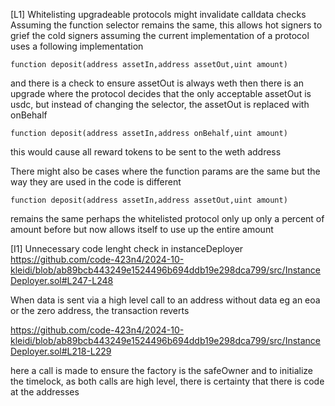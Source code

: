 [L1] 
Whitelisting upgradeable protocols might invalidate calldata checks 
Assuming the function selector remains the same, this allows hot signers to grief the cold signers 
assuming the current implementation of a protocol uses a following implementation
```
function deposit(address assetIn,address assetOut,uint amount)
```
and there is a check to ensure assetOut is always weth 
then there is an upgrade where the protocol decides that the only acceptable assetOut is usdc, but instead of changing the selector, the assetOut is replaced with onBehalf
```
function deposit(address assetIn,address onBehalf,uint amount)
```
this would cause all reward tokens to be sent to the weth address 

There might also be cases where the function params are the same but the way they are used in the code is different 
```
function deposit(address assetIn,address assetOut,uint amount)
```
 remains the same 
perhaps the whitelisted protocol only up only a percent of amount before but now allows itself to use up the entire amount
 
[I1] Unnecessary code lenght check in instanceDeployer
https://github.com/code-423n4/2024-10-kleidi/blob/ab89bcb443249e1524496b694ddb19e298dca799/src/InstanceDeployer.sol#L247-L248

When data is sent via a high level call to an address without data eg an eoa or the zero address, the transaction reverts 

https://github.com/code-423n4/2024-10-kleidi/blob/ab89bcb443249e1524496b694ddb19e298dca799/src/InstanceDeployer.sol#L218-L229

here a call is made to ensure the factory is the safeOwner and to initialize the timelock, as both calls are high level, there is certainty that there is code at the addresses 
